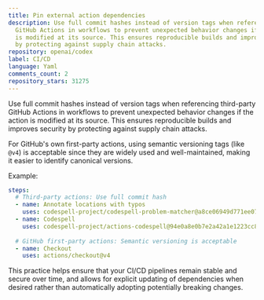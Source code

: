 ```yaml
---
title: Pin external action dependencies
description: Use full commit hashes instead of version tags when referencing third-party
  GitHub Actions in workflows to prevent unexpected behavior changes if the action
  is modified at its source. This ensures reproducible builds and improves security
  by protecting against supply chain attacks.
repository: openai/codex
label: CI/CD
language: Yaml
comments_count: 2
repository_stars: 31275
---
```


Use full commit hashes instead of version tags when referencing third-party GitHub Actions in workflows to prevent unexpected behavior changes if the action is modified at its source. This ensures reproducible builds and improves security by protecting against supply chain attacks.

For GitHub's own first-party actions, using semantic versioning tags (like `@v4`) is acceptable since they are widely used and well-maintained, making it easier to identify canonical versions.

Example:
```yaml
steps:
  # Third-party actions: Use full commit hash
  - name: Annotate locations with typos
    uses: codespell-project/codespell-problem-matcher@a8ce06949d771ee07807e8ce2c9b873f906a9fc2 # v1
  - name: Codespell
    uses: codespell-project/actions-codespell@94e0a8e0b7e2a42a1e1223cc80b4c150a38a0e1e # v2
    
  # GitHub first-party actions: Semantic versioning is acceptable
  - name: Checkout
    uses: actions/checkout@v4
```

This practice helps ensure that your CI/CD pipelines remain stable and secure over time, and allows for explicit updating of dependencies when desired rather than automatically adopting potentially breaking changes.